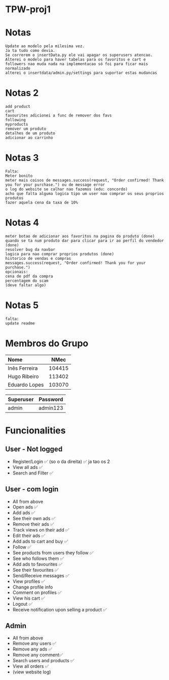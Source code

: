 # TPW-proj1

# Notas
```
Update ao modelo pela milesima vez.
Ja ta tudo como devia.
Se correrem o insertData.py ele vai apagar os superusers atencao.
Alterei o modelo para haver tabelas para os favoritos e cart e followers nao muda nada na implementacao só foi para ficar mais normalizado
alterei o insertdata/admin.py/settings para suportar estas mudancas
```
# Notas 2
```
add product
cart
favourites adicionei a func de remover dos favs
following
myproducts
remover um produto
detalhes de um produto
adicionar ao carrinho
```
# Notas 3
```
Falta:
Meter bonito
meter mais coisos de messages.success(request, "Order confirmed! Thank you for your purchase.") ou de message error
o log do website se calhar nao fazemos (edu: concordo)
acho que falta alguma logica tipo um user nao comprar os seus proprios produtos
fazer aquela cena da taxa de 10%
```
# Notas 4
```
meter botao de adicionar aos favoritos na pagina do produto (done)
quando se ta num produto dar para clicar para ir ao perfil do vendedor (done)
resolver bug da navbar
logica para nao comprar proprios produtos (done)
historico de vendas e compras
messages.success(request, "Order confirmed! Thank you for your purchase.")
opcionais:
cena de pdf da compra
percentagem do scam
(deve faltar algo)
```
# Notas 5
```
falta:
update readme
```

# Membros do Grupo

| Nome | NMec |
|:---|:---:|
| Inês Ferreira | 104415 |
| Hugo Ribeiro | 113402 |
| Eduardo Lopes | 103070 |


| Superuser | Password |
|:---|:---:|
| admin | admin123 |

# Funcionalities 

## User - Not logged

- Register/Login ✅ (so o da direita) ✅ ja tao os 2
- View all ads  ✅
- Search and Filter ✅

## User - com login

- All from above
- Open ads ✅
- Add ads ✅
- See their own ads ✅
- Remove their ads ✅
- Track views on their add ✅
- Edit their ads ✅
- Add ads to cart and buy ✅ 
- Follow ✅
- See products from users they follow ✅
- See who follows them ✅
- Add ads to favourites ✅
- See their favourites ✅
- Send/Receive messages ✅ 
- View profiles ✅
- Change profile info 
- Comment on profiles ✅
- View his cart ✅
- Logout ✅
- Receive notification upon selling a product ✅

## Admin

- All from above
- Remove any users ✅
- Remove any ads ✅
- Remove any comment✅
- Search users and products ✅
- View all orders ✅
- (view website log)
